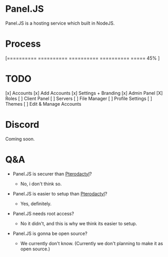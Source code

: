 # Panel.JS
Panel.JS is a hosting service which built in NodeJS.

# Process
[========== ========== ========== ========== =====      45%                                                       ]

# TODO
[x] Accounts
[x] Add Accounts
[x] Settings + Branding
[x] Admin Panel
[X] Roles
[ ] Client Panel
[ ] Servers
[ ] File Manager
[ ] Profile Settings
[ ] Themes
[ ] Edit & Manage Accounts

# Discord
Coming soon.

# Q&A

- Panel.JS is securer than [Pterodactyl](https://pterodactyl.io/)?
  - No, i don't think so.

- Panel.JS is easier to setup than [Pterodactyl](https://pterodactyl.io/)?
  - Yes, definitely.

- Panel.JS needs root access?
  - No it didn't, and this is why we think its easier to setup.

- Panel.JS is gonna be open source?
  - We currently don't know. (Currently we don't planning to make it as open source.)
